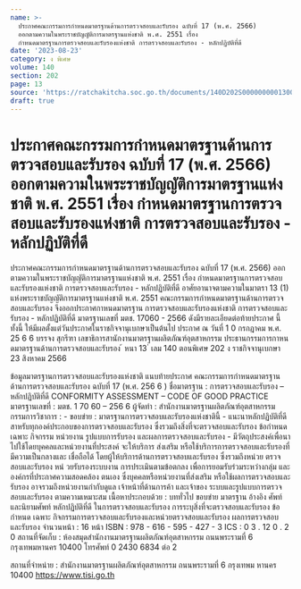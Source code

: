 ```yaml
---
name: >-
  ประกาศคณะกรรมการกำหนดมาตรฐานด้านการตรวจสอบและรับรอง ฉบับที่ 17 (พ.ศ. 2566)
  ออกตามความในพระราชบัญญัติการมาตรฐานแห่งชาติ พ.ศ. 2551 เรื่อง 
  กำหนดมาตรฐานการตรวจสอบและรับรองแห่งชาติ การตรวจสอบและรับรอง - หลักปฏิบัติที่ดี
date: '2023-08-23'
category: ง พิเศษ
volume: 140
section: 202
page: 13
source: 'https://ratchakitcha.soc.go.th/documents/140D202S0000000001300.pdf'
draft: true
---
```


# ประกาศคณะกรรมการกำหนดมาตรฐานด้านการตรวจสอบและรับรอง ฉบับที่ 17 (พ.ศ. 2566) ออกตามความในพระราชบัญญัติการมาตรฐานแห่งชาติ พ.ศ. 2551 เรื่อง  กำหนดมาตรฐานการตรวจสอบและรับรองแห่งชาติ การตรวจสอบและรับรอง - หลักปฏิบัติที่ดี

ประกาศคณะกรรมการกำหนดมาตรฐานด้านการตรวจสอบและรับรอง ฉบับที่ 17 (พ.ศ. 2566) ออกตามความในพระราชบัญญัติการมาตรฐานแห่งชาติ พ.ศ. 2551 เรื่อง กำหนดมาตรฐานการตรวจสอบและรับรองแห่งชาติ การตรวจสอบและรับรอง - หลักปฏิบัติที่ดี อาศัยอานาจตามความในมาตรา 13 (1) แห่งพระราชบัญญัติการมาตรฐานแห่งชาติ พ.ศ. 2551 คณะกรรมการกำหนดมาตรฐานด้านการตรวจสอบและรับรอง จึงออกประกาศกาหนดมาตรฐาน การตรวจสอบและรับรองแห่งชาติ การตรวจสอบและรับรอง - หลักปฏิบัติที่ดี มาตรฐานเลขที่ มตช. 17060 - 2566 ดังมีรายละเอียดต่อท้ายประกาศ นี้ ทั้งนี้ ให้มีผลตั้งแต่วันประกาศในราชกิจจานุเบกษาเป็นต้นไป ประกาศ ณ วันที่ 1 0 กรกฎาคม พ.ศ. 25 6 6 บรรจง สุกรีฑา เลขาธิการสานักงานมาตรฐานผลิตภัณฑ์อุตสาหกรรม ประธานกรรมการกาหนดมาตรฐานด้านการตรวจสอบและรับรอง ้ หนา 13 ่ เลม 140 ตอนพิเศษ 202 ง ราชกิจจานุเบกษา 23 สิงหาคม 2566

ข้อมูลมาตรฐานการตรวจสอบและรับรองแห่งชาติ แนบท้ายประกาศ คณะกรรมการกำหนดมาตรฐานด้านการตรวจสอบและรับรอง ฉบับที่ 17 (พ.ศ. 256 6 ) ชื่อมาตรฐาน : การตรวจสอบและรับรอง – หลักปฏิบัติที่ดี CONFORMITY ASSESSMENT – CODE OF GOOD PRACTICE มาตรฐานเลขที่ : มตช. 1 70 60 – 256 6 ผู้จัดทำ : สำนักงานมาตรฐานผลิตภัณฑ์อุตสาหกรรม กรรมการวิชาการ : - ขอบข่าย : มาตรฐานการตรวจสอบและรับรองแห่งชาตินี้ - แนะนาหลักปฏิบัติที่ดีสาหรับทุกองค์ประกอบของการตรวจสอบและรับรอง ซึ่งรวมถึงสิ่งที่จะตรวจสอบและรับรอง ข้อกำหนดเฉพาะ กิจกรรม หน่วยงาน รูปแบบการรับรอง และผลการตรวจสอบและรับรอง - มีวัตถุประสงค์เพื่อนาไปใช้โดยบุคคลและหน่วยงานที่ประสงค์ จะให้บริการ ส่งเสริม หรือใช้บริการการตรวจสอบและรับรองที่มีความเป็นกลางและ เชื่อถือได้ โดยผู้ให้บริการด้านการตรวจสอบและรับรอง ซึ่งรวมถึงหน่วย ตรวจสอบและรับรอง หน่ วยรับรองระบบงาน การประเมินตามข้อตกลง เพื่อการยอมรับร่วมระหว่างกลุ่ม และองค์กรที่ประกาศความสอดคล้อง ตนเอง ซึ่งบุคคลหรือหน่วยงานที่ส่งเสริม หรือใช้ผลการตรวจสอบและ รับรอง อาจรวมถึงหน่วยงานกำกับดูแล เจ้าหน้าที่ด้านการค้า และเจ้าของ ระบบและรูปแบบการตรวจสอบและรับรอง ตามความเหมาะสม เนื้อหาประกอบด้วย : บททั่วไป ขอบข่าย มาตรฐาน อ้างอิง ศัพท์และนิยามศัพท์ หลักปฏิบัติที่ดี ในการตรวจสอบและรับรอง การระบุสิ่งที่จะตรวจสอบและรับรอง ข้อกำหนด เฉพาะ กิจกรรมการตรวจสอบและรับรองและหน่วยตรวจสอบและรับรอง ผลการตรวจสอบ และรับรอง จำนวนหน้า : 16 หน้า ISBN : 978 - 616 - 595 - 427 - 3 ICS : 0 3 . 12 0 . 2 0 สถานที่จัดเก็บ : ห้องสมุดสำนักงานมาตรฐานผลิตภัณฑ์อุตสาหกรรม ถนนพระรามที่ 6 กรุงเทพมหานคร 10400 โทรศัพท์ 0 2430 6834 ต่อ 2

สถานที่จำหน่าย : สำนักงานมาตรฐานผลิตภัณฑ์อุตสาหกรรม ถนนพระรามที่ 6 กรุงเทพม หานคร 10400 https://www.tisi.go.th
